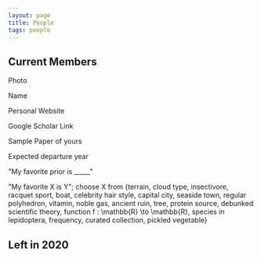 ```yaml
---
layout: page
title: People
tags: people
---
```


## Current Members

Photo

Name

Personal Website

Google Scholar Link

Sample Paper of yours

Expected departure year

"My favorite prior is _____"

"My favorite X is Y"; choose X from \{terrain, cloud type, insectivore,
racquet sport, boat, celebrity hair style, capital city, seaside town,
regular polyhedron, vitamin, noble gas, ancient ruin, tree, protein source,
debunked scientific theory, function f : \mathbb{R} \to \mathbb{R},
species in lepidoptera, frequency, curated collection, pickled vegetable\}

## Left in 2020

